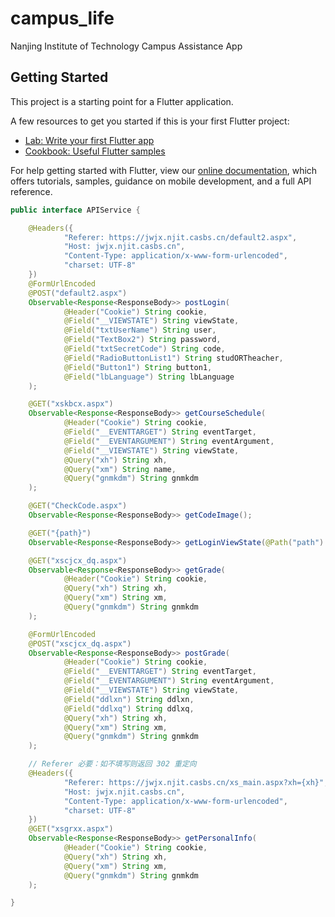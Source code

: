 # campus_life

Nanjing Institute of Technology Campus Assistance App

## Getting Started

This project is a starting point for a Flutter application.

A few resources to get you started if this is your first Flutter project:

- [Lab: Write your first Flutter app](https://flutter.dev/docs/get-started/codelab)
- [Cookbook: Useful Flutter samples](https://flutter.dev/docs/cookbook)

For help getting started with Flutter, view our 
[online documentation](https://flutter.dev/docs), which offers tutorials, 
samples, guidance on mobile development, and a full API reference.

```java
public interface APIService {

    @Headers({
            "Referer: https://jwjx.njit.casbs.cn/default2.aspx",
            "Host: jwjx.njit.casbs.cn",
            "Content-Type: application/x-www-form-urlencoded",
            "charset: UTF-8"
    })
    @FormUrlEncoded
    @POST("default2.aspx")
    Observable<Response<ResponseBody>> postLogin(
            @Header("Cookie") String cookie,
            @Field("__VIEWSTATE") String viewState,
            @Field("txtUserName") String user,
            @Field("TextBox2") String password,
            @Field("txtSecretCode") String code,
            @Field("RadioButtonList1") String studORTheacher,
            @Field("Button1") String button1,
            @Field("lbLanguage") String lbLanguage
    );

    @GET("xskbcx.aspx")
    Observable<Response<ResponseBody>> getCourseSchedule(
            @Header("Cookie") String cookie,
            @Field("__EVENTTARGET") String eventTarget,
            @Field("__EVENTARGUMENT") String eventArgument,
            @Field("__VIEWSTATE") String viewState,
            @Query("xh") String xh,
            @Query("xm") String name,
            @Query("gnmkdm") String gnmkdm
    );

    @GET("CheckCode.aspx")
    Observable<Response<ResponseBody>> getCodeImage();

    @GET("{path}")
    Observable<Response<ResponseBody>> getLoginViewState(@Path("path") String path);

    @GET("xscjcx_dq.aspx")
    Observable<Response<ResponseBody>> getGrade(
            @Header("Cookie") String cookie,
            @Query("xh") String xh,
            @Query("xm") String xm,
            @Query("gnmkdm") String gnmkdm
    );

    @FormUrlEncoded
    @POST("xscjcx_dq.aspx")
    Observable<Response<ResponseBody>> postGrade(
            @Header("Cookie") String cookie,
            @Field("__EVENTTARGET") String eventTarget,
            @Field("__EVENTARGUMENT") String eventArgument,
            @Field("__VIEWSTATE") String viewState,
            @Field("ddlxn") String ddlxn,
            @Field("ddlxq") String ddlxq,
            @Query("xh") String xh,
            @Query("xm") String xm,
            @Query("gnmkdm") String gnmkdm
    );

    // Referer 必要：如不填写则返回 302 重定向
    @Headers({
            "Referer: https://jwjx.njit.casbs.cn/xs_main.aspx?xh={xh}",
            "Host: jwjx.njit.casbs.cn",
            "Content-Type: application/x-www-form-urlencoded",
            "charset: UTF-8"
    })
    @GET("xsgrxx.aspx")
    Observable<Response<ResponseBody>> getPersonalInfo(
            @Header("Cookie") String cookie,
            @Query("xh") String xh,
            @Query("xm") String xm,
            @Query("gnmkdm") String gnmkdm
    );

}
```
